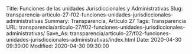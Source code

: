 Title: Funciones de las unidades Jurisdiccionales y Administrativas
Slug: transparencia-articulo-27-f02-funciones-unidades-jurisdiccionales-administrativas
Summary: Transparencia, Artículo 27
Tags: Transparencia
URL: transparencia/articulo-27/f02-funciones-unidades-jurisdiccionales-administrativas/
Save_As: transparencia/articulo-27/f02-funciones-unidades-jurisdiccionales-administrativas/index.html
Date: 2020-04-30 09:30:00
Modified: 2020-04-30 09:30:00


 



